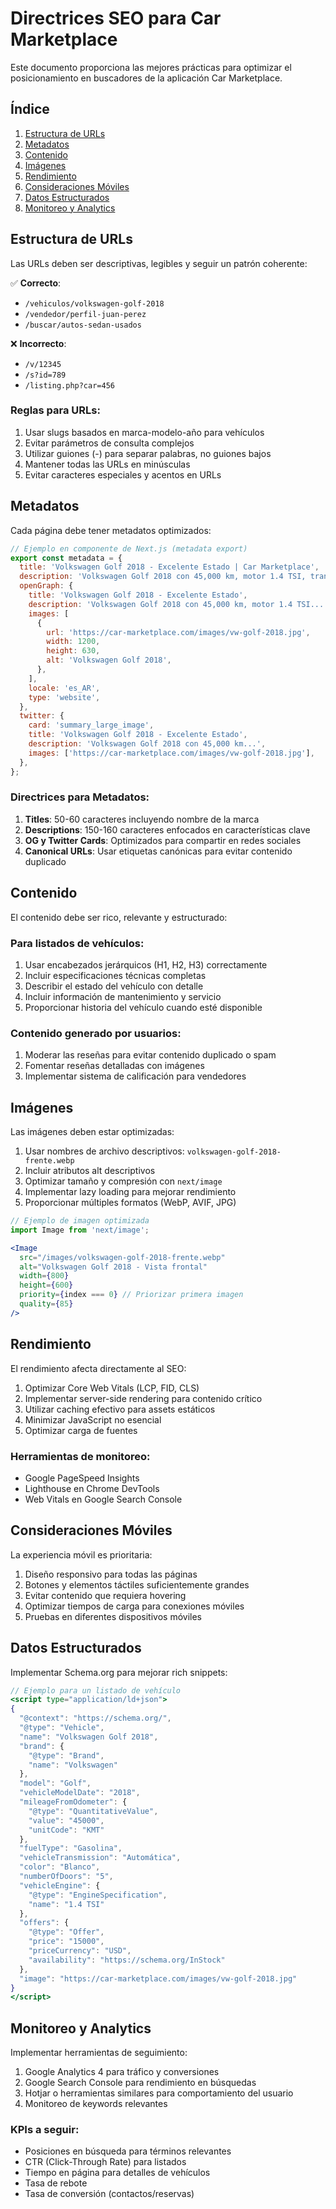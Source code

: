 # Directrices SEO para Car Marketplace

Este documento proporciona las mejores prácticas para optimizar el posicionamiento en buscadores de la aplicación Car Marketplace.

## Índice

1. [Estructura de URLs](#estructura-de-urls)
2. [Metadatos](#metadatos)
3. [Contenido](#contenido)
4. [Imágenes](#imágenes)
5. [Rendimiento](#rendimiento)
6. [Consideraciones Móviles](#consideraciones-móviles)
7. [Datos Estructurados](#datos-estructurados)
8. [Monitoreo y Analytics](#monitoreo-y-analytics)

## Estructura de URLs

Las URLs deben ser descriptivas, legibles y seguir un patrón coherente:

✅ **Correcto**:  
- `/vehiculos/volkswagen-golf-2018`
- `/vendedor/perfil-juan-perez`
- `/buscar/autos-sedan-usados`

❌ **Incorrecto**:  
- `/v/12345`
- `/s?id=789`
- `/listing.php?car=456`

### Reglas para URLs:

1. Usar slugs basados en marca-modelo-año para vehículos
2. Evitar parámetros de consulta complejos
3. Utilizar guiones (-) para separar palabras, no guiones bajos
4. Mantener todas las URLs en minúsculas
5. Evitar caracteres especiales y acentos en URLs

## Metadatos

Cada página debe tener metadatos optimizados:

```jsx
// Ejemplo en componente de Next.js (metadata export)
export const metadata = {
  title: 'Volkswagen Golf 2018 - Excelente Estado | Car Marketplace',
  description: 'Volkswagen Golf 2018 con 45,000 km, motor 1.4 TSI, transmisión automática. Excelente estado, único dueño. ¡Agenda una prueba de manejo hoy!',
  openGraph: {
    title: 'Volkswagen Golf 2018 - Excelente Estado',
    description: 'Volkswagen Golf 2018 con 45,000 km, motor 1.4 TSI...',
    images: [
      {
        url: 'https://car-marketplace.com/images/vw-golf-2018.jpg',
        width: 1200,
        height: 630,
        alt: 'Volkswagen Golf 2018',
      },
    ],
    locale: 'es_AR',
    type: 'website',
  },
  twitter: {
    card: 'summary_large_image',
    title: 'Volkswagen Golf 2018 - Excelente Estado',
    description: 'Volkswagen Golf 2018 con 45,000 km...',
    images: ['https://car-marketplace.com/images/vw-golf-2018.jpg'],
  },
};
```

### Directrices para Metadatos:

1. **Titles**: 50-60 caracteres incluyendo nombre de la marca
2. **Descriptions**: 150-160 caracteres enfocados en características clave
3. **OG y Twitter Cards**: Optimizados para compartir en redes sociales
4. **Canonical URLs**: Usar etiquetas canónicas para evitar contenido duplicado

## Contenido

El contenido debe ser rico, relevante y estructurado:

### Para listados de vehículos:

1. Usar encabezados jerárquicos (H1, H2, H3) correctamente
2. Incluir especificaciones técnicas completas
3. Describir el estado del vehículo con detalle
4. Incluir información de mantenimiento y servicio
5. Proporcionar historia del vehículo cuando esté disponible

### Contenido generado por usuarios:

1. Moderar las reseñas para evitar contenido duplicado o spam
2. Fomentar reseñas detalladas con imágenes
3. Implementar sistema de calificación para vendedores

## Imágenes

Las imágenes deben estar optimizadas:

1. Usar nombres de archivo descriptivos: `volkswagen-golf-2018-frente.webp`
2. Incluir atributos alt descriptivos
3. Optimizar tamaño y compresión con `next/image`
4. Implementar lazy loading para mejorar rendimiento
5. Proporcionar múltiples formatos (WebP, AVIF, JPG)

```jsx
// Ejemplo de imagen optimizada
import Image from 'next/image';

<Image
  src="/images/volkswagen-golf-2018-frente.webp"
  alt="Volkswagen Golf 2018 - Vista frontal"
  width={800}
  height={600}
  priority={index === 0} // Priorizar primera imagen
  quality={85}
/>
```

## Rendimiento

El rendimiento afecta directamente al SEO:

1. Optimizar Core Web Vitals (LCP, FID, CLS)
2. Implementar server-side rendering para contenido crítico
3. Utilizar caching efectivo para assets estáticos
4. Minimizar JavaScript no esencial
5. Optimizar carga de fuentes

### Herramientas de monitoreo:

- Google PageSpeed Insights
- Lighthouse en Chrome DevTools
- Web Vitals en Google Search Console

## Consideraciones Móviles

La experiencia móvil es prioritaria:

1. Diseño responsivo para todas las páginas
2. Botones y elementos táctiles suficientemente grandes
3. Evitar contenido que requiera hovering
4. Optimizar tiempos de carga para conexiones móviles
5. Pruebas en diferentes dispositivos móviles

## Datos Estructurados

Implementar Schema.org para mejorar rich snippets:

```jsx
// Ejemplo para un listado de vehículo
<script type="application/ld+json">
{
  "@context": "https://schema.org/",
  "@type": "Vehicle",
  "name": "Volkswagen Golf 2018",
  "brand": {
    "@type": "Brand",
    "name": "Volkswagen"
  },
  "model": "Golf",
  "vehicleModelDate": "2018",
  "mileageFromOdometer": {
    "@type": "QuantitativeValue",
    "value": "45000",
    "unitCode": "KMT"
  },
  "fuelType": "Gasolina",
  "vehicleTransmission": "Automática",
  "color": "Blanco",
  "numberOfDoors": "5",
  "vehicleEngine": {
    "@type": "EngineSpecification",
    "name": "1.4 TSI"
  },
  "offers": {
    "@type": "Offer",
    "price": "15000",
    "priceCurrency": "USD",
    "availability": "https://schema.org/InStock"
  },
  "image": "https://car-marketplace.com/images/vw-golf-2018.jpg"
}
</script>
```

## Monitoreo y Analytics

Implementar herramientas de seguimiento:

1. Google Analytics 4 para tráfico y conversiones
2. Google Search Console para rendimiento en búsquedas
3. Hotjar o herramientas similares para comportamiento del usuario
4. Monitoreo de keywords relevantes

### KPIs a seguir:

- Posiciones en búsqueda para términos relevantes
- CTR (Click-Through Rate) para listados
- Tiempo en página para detalles de vehículos
- Tasa de rebote
- Tasa de conversión (contactos/reservas) 